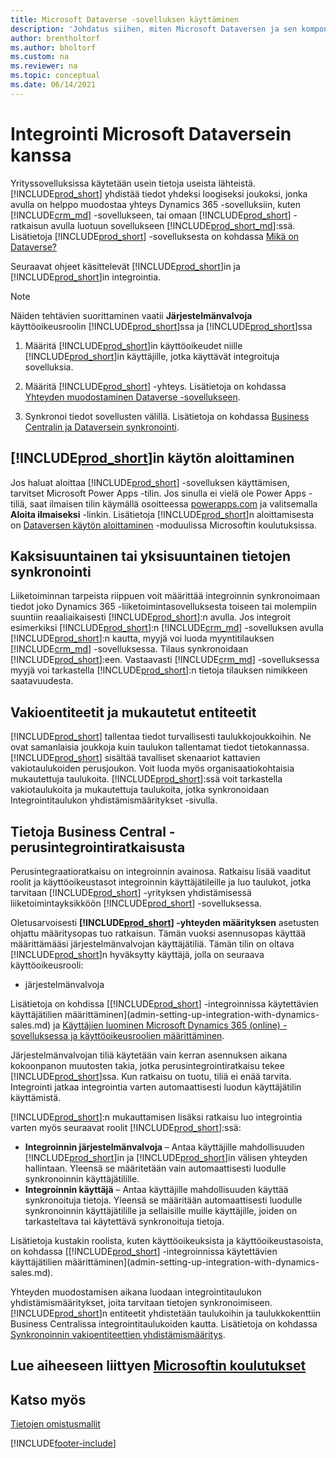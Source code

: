 ```yaml
---
title: Microsoft Dataverse -sovelluksen käyttäminen
description: 'Johdatus siihen, miten Microsoft Dataversen ja sen komponentit voi integroida ja miten niitä voi käyttää yhteyden muodostamiseksi muihin Dynamics 365 -sovelluksiin.'
author: brentholtorf
ms.author: bholtorf
ms.custom: na
ms.reviewer: na
ms.topic: conceptual
ms.date: 06/14/2021
---
```


# <a name="integrating-with-microsoft-dataverse" />Integrointi Microsoft Dataversein kanssa

Yrityssovelluksissa käytetään usein tietoja useista lähteistä. [!INCLUDE[prod_short](includes/cds_long_md.md)] yhdistää tiedot yhdeksi loogiseksi joukoksi, jonka avulla on helppo muodostaa yhteys Dynamics 365 -sovelluksiin, kuten [!INCLUDE[crm_md](includes/crm_md.md)] -sovellukseen, tai omaan [!INCLUDE[prod_short](includes/cds_long_md.md)] -ratkaisun avulla luotuun sovellukseen [!INCLUDE[prod_short_md](includes/prod_short.md)]:ssä. Lisätietoja [!INCLUDE[prod_short](includes/cds_long_md.md)] -sovelluksesta on kohdassa [Mikä on Dataverse?](/powerapps/maker/common-data-service/data-platform-intro)

Seuraavat ohjeet käsittelevät [!INCLUDE[prod_short](includes/cds_long_md.md)]in ja [!INCLUDE[prod_short](includes/prod_short.md)]in integrointia.

> [!Note]  
> Näiden tehtävien suorittaminen vaatii **Järjestelmänvalvoja** käyttöoikeusroolin [!INCLUDE[prod_short](includes/cds_long_md.md)]ssa ja [!INCLUDE[prod_short](includes/prod_short.md)]ssa  

1. Määritä [!INCLUDE[prod_short](includes/cds_long_md.md)]in käyttöoikeudet niille [!INCLUDE[prod_short](includes/prod_short.md)]in käyttäjille, jotka käyttävät integroituja sovelluksia.

2. Määritä [!INCLUDE[prod_short](includes/cds_long_md.md)] -yhteys. Lisätietoja on kohdassa [Yhteyden muodostaminen Dataverse -sovellukseen](admin-how-to-set-up-a-dynamics-crm-connection.md).  

3. Synkronoi tiedot sovellusten välillä. Lisätietoja on kohdassa [Business Centralin ja Dataversein synkronointi](admin-synchronizing-business-central-and-sales.md). 

## <a name="getting-started-with-includeprodshortincludescdslongmdmd" />[!INCLUDE[prod_short](includes/cds_long_md.md)]in käytön aloittaminen

Jos haluat aloittaa [!INCLUDE[prod_short](includes/cds_long_md.md)] -sovelluksen käyttämisen, tarvitset Microsoft Power Apps -tilin. Jos sinulla ei vielä ole Power Apps -tiliä, saat ilmaisen tilin käymällä osoitteessa [powerapps.com](https://make.powerapps.com/?utm_source=padocs&utm_medium=linkinadoc&utm_campaign=referralsfromdoc) ja valitsemalla **Aloita ilmaiseksi** -linkin. Lisätietoja [!INCLUDE[prod_short](includes/cds_long_md.md)]n aloittamisesta on [Dataversen käytön aloittaminen](/training/modules/get-started-with-powerapps-common-data-service/) -moduulissa Microsoftin koulutuksissa.

## <a name="bi-directional-or-uni-directional-data-synchronization" />Kaksisuuntainen tai yksisuuntainen tietojen synkronointi

Liiketoiminnan tarpeista riippuen voit määrittää integroinnin synkronoimaan tiedot joko Dynamics 365 -liiketoimintasovelluksesta toiseen tai molempiin suuntiin reaaliaikaisesti [!INCLUDE[prod_short](includes/cds_long_md.md)]:n avulla. Jos integroit esimerkiksi [!INCLUDE[prod_short](includes/prod_short.md)]:n [!INCLUDE[crm_md](includes/crm_md.md)] -sovelluksen avulla [!INCLUDE[prod_short](includes/cds_long_md.md)]:n kautta, myyjä voi luoda myyntitilauksen [!INCLUDE[crm_md](includes/crm_md.md)] -sovelluksessa. Tilaus synkronoidaan [!INCLUDE[prod_short](includes/prod_short.md)]:een. Vastaavasti [!INCLUDE[crm_md](includes/crm_md.md)] -sovelluksessa myyjä voi tarkastella [!INCLUDE[prod_short](includes/prod_short.md)]:n tietoja tilauksen nimikkeen saatavuudesta. 

## <a name="standard-and-custom-entities" />Vakioentiteetit ja mukautetut entiteetit

[!INCLUDE[prod_short](includes/cds_long_md.md)] tallentaa tiedot turvallisesti taulukkojoukkoihin. Ne ovat samanlaisia joukkoja kuin taulukon tallentamat tiedot tietokannassa. [!INCLUDE[prod_short](includes/cds_long_md.md)] sisältää tavalliset skenaariot kattavien vakiotaulukoiden perusjoukon. Voit luoda myös organisaatiokohtaisia mukautettuja taulukoita. [!INCLUDE[prod_short](includes/prod_short.md)]:ssä voit tarkastella vakiotaulukoita ja mukautettuja taulukoita, jotka synkronoidaan Integrointitaulukon yhdistämismääritykset -sivulla.

## <a name="about-the-business-central-base-integration-solution" />Tietoja Business Central -perusintegrointiratkaisusta

Perusintegraatioratkaisu on integroinnin avainosa. Ratkaisu lisää vaaditut roolit ja käyttöoikeustasot integroinnin käyttäjätileille ja luo taulukot, jotka tarvitaan [!INCLUDE[prod_short](includes/prod_short.md)] -yrityksen yhdistämisessä liiketoimintayksikköön [!INCLUDE[prod_short](includes/cds_long_md.md)] -sovelluksessa. 

Oletusarvoisesti **[!INCLUDE[prod_short](includes/cds_long_md.md)] -yhteyden määrityksen** asetusten ohjattu määritysopas tuo ratkaisun. Tämän vuoksi asennusopas käyttää määrittämääsi järjestelmänvalvojan käyttäjätiliä. Tämän tilin on oltava [!INCLUDE[prod_short](includes/cds_long_md.md)]n hyväksytty käyttäjä, jolla on seuraava käyttöoikeusrooli:

* järjestelmänvalvoja  

Lisätietoja on kohdissa [[!INCLUDE[prod_short](includes/cds_long_md.md)] -integroinnissa käytettävien käyttäjätilien määrittäminen](admin-setting-up-integration-with-dynamics-sales.md) ja [Käyttäjien luominen Microsoft Dynamics 365 (online) -sovelluksessa ja käyttöoikeusroolien määrittäminen](/dynamics365/customer-engagement/admin/create-users-assign-online-security-roles). 

Järjestelmänvalvojan tiliä käytetään vain kerran asennuksen aikana kokoonpanon muutosten takia, jotka perusintegrointiratkaisu tekee [!INCLUDE[prod_short](includes/cds_long_md.md)]ssa. Kun ratkaisu on tuotu, tiliä ei enää tarvita. Integrointi jatkaa integrointia varten automaattisesti luodun käyttäjätilin käyttämistä.

[!INCLUDE[prod_short](includes/cds_long_md.md)]:n mukauttamisen lisäksi ratkaisu luo integrointia varten myös seuraavat roolit [!INCLUDE[prod_short](includes/cds_long_md.md)]:ssä:

* **Integroinnin järjestelmänvalvoja** – Antaa käyttäjille mahdollisuuden [!INCLUDE[prod_short](includes/prod_short.md)]in ja [!INCLUDE[prod_short](includes/cds_long_md.md)]in välisen yhteyden hallintaan. Yleensä se määritetään vain automaattisesti luodulle synkronoinnin käyttäjätilille.  
* **Integroinnin käyttäjä** – Antaa käyttäjille mahdollisuuden käyttää synkronoituja tietoja. Yleensä se määritään automaattisesti luodulle synkronoinnin käyttäjätilille ja sellaisille muille käyttäjille, joiden on tarkasteltava tai käytettävä synkronoituja tietoja.

Lisätietoja kustakin roolista, kuten käyttöoikeuksista ja käyttöoikeustasoista, on kohdassa [[!INCLUDE[prod_short](includes/cds_long_md.md)] -integroinnissa käytettävien käyttäjätilien määrittäminen](admin-setting-up-integration-with-dynamics-sales.md).

Yhteyden muodostamisen aikana luodaan integrointitaulukon yhdistämismääritykset, joita tarvitaan tietojen synkronoimiseen. [!INCLUDE[prod_short](includes/cds_long_md.md)]n entiteetit yhdistetään taulukoihin ja taulukkokenttiin Business Centralissa integrointitaulukoiden kautta. Lisätietoja on kohdassa [Synkronoinnin vakioentiteettien yhdistämismääritys](admin-synchronizing-business-central-and-sales.md#standard-table-mapping-for-synchronization).

## <a name="see-related-microsoft-trainingtrainingmodulesuse-model-driven-apps-common-data-service" />Lue aiheeseen liittyen [Microsoftin koulutukset](/training/modules/use-model-driven-apps-common-data-service/)

## <a name="see-also" />Katso myös

[Tietojen omistusmallit](admin-cds-company-concept.md)  
<!--needs to be removed as this is moved to dev-itpro docs[Walkthrough: Customizing an Integration with Dataverse](\dynamics365\business-central\dev-itpro\administration\administration-custom-cds-integration) -->


[!INCLUDE[footer-include](includes/footer-banner.md)]

